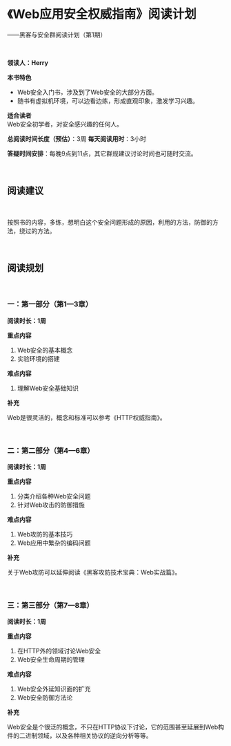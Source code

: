 # 《Web应用安全权威指南》阅读计划

——黑客与安全群阅读计划（第1期）

<br>

**领读人：Herry**

**本书特色**  

- Web安全入门书，涉及到了Web安全的大部分方面。
- 随书有虚拟机环境，可以边看边练，形成直观印象，激发学习兴趣。  

**适合读者**  
Web安全初学者，对安全感兴趣的任何人。

**总阅读时间长度（预估）**：3周
**每天阅读用时**：3小时

**答疑时间安排**：每晚9点到11点，其它群规建议讨论时间也可随时交流。

<br>

## 阅读建议   

<br>

按照书的内容，多练，想明白这个安全问题形成的原因，利用的方法，防御的方法，绕过的方法。

<br>

## 阅读规划

<br>

### 一：第一部分（第1—3章）

**阅读时长：1周**

**重点内容**
1. Web安全的基本概念
2. 实验环境的搭建

**难点内容**
1. 理解Web安全基础知识

**补充**  

Web是很灵活的，概念和标准可以参考《HTTP权威指南》。

<br>

### 二：第二部分（第4—6章）

**阅读时长：1周**

**重点内容**
1. 分类介绍各种Web安全问题
2. 针对Web攻击的防御措施

**难点内容**
1. Web攻防的基本技巧
2. Web应用中繁杂的编码问题

**补充** 

关于Web攻防可以延伸阅读《黑客攻防技术宝典：Web实战篇》。

<br>

### 三：第三部分（第7—8章）


**阅读时长：1周**

**重点内容**
1. 在HTTP外的领域讨论Web安全
2. Web安全生命周期的管理

**难点内容**
1. Web安全外延知识面的扩充
2. Web安全防御方法论

**补充**   

Web安全是个很泛的概念，不只在HTTP协议下讨论，它的范围甚至延展到Web构件的二进制领域，以及各种相关协议的逆向分析等等。






